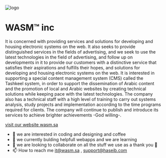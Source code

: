 ![logo](https://wasm.sa/upload/1534391065.png)
# WASM™ inc
It is concerned with providing services and solutions for developing and housing electronic systems on the web. It also seeks to provide distinguished services in the fields of advertising, and we seek to use the latest technologies in the field of advertising, and follow up on developments in it to provide our customers with a distinctive service that satisfies their aspirations and fulfills their hopes, and solutions for developing and housing electronic systems on the web. It is interested in supporting a special content management system (CMS) called the Tashkeel system, in order to support the dissemination of Arabic content and the promotion of local and Arabic websites by creating technical solutions while keeping pace with the latest technologies. The company also has a technical staff with a high level of training to carry out systems analysis, study projects and implementation according to the time programs required for clients. The company will continue to publish and introduce its services to achieve brighter achievements -God willing-.

[visit our website wasm.sa](https://www.wasm.sa)

- 👀 we are interested in coding and designing and coffee
- 🌱 we currently bulding helpfull webapps and we are learning 
- 💞️ we are looking to collaborate on all the stuff we use as a thank you 🌷
- 📫 How to reach me it@wasm.sa , support@haseib.com

<!---
wasminc/wasminc is a ✨ special ✨ repository because its `README.md` (this file) appears on your GitHub profile.
You can click the Preview link to take a look at your changes.
--->
